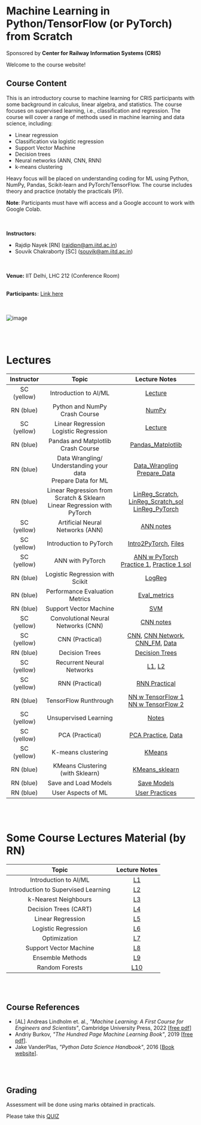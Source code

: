 # Machine Learning in Python/TensorFlow (or PyTorch) from Scratch 
Sponsored by **Center for Railway Information Systems (CRIS)**


Welcome to the course website!

## Course Content
This is an introductory course to machine learning for CRIS participants with some background in calculus, linear algebra, and statistics. The course focuses on supervised learning, i.e., classification and regression. The course will cover a range of methods used in machine learning and data science, including:
- Linear regression
- Classification via logistic regression
- Support Vector Machine 
- Decision trees
- Neural networks (ANN, CNN, RNN)
- k-means clustering

Heavy focus will be placed on understanding coding for ML using Python, NumPy, Pandas, Scikit-learn and PyTorch/TensorFlow.
The course includes theory and practice (notably the practicals (P)). 

**Note**: Participants must have wifi access and a Google account to work with Google Colab.

<br> <br>
**Instructors:** 
* Rajdip Nayek [RN] (rajdipn@am.iitd.ac.in) 
* Souvik Chakraborty [SC] (souvik@am.iitd.ac.in)                 

<br> <br>
**Venue:** IIT Delhi, LHC 212 (Conference Room)
<br> <br>

**Participants:** [Link here](https://docs.google.com/spreadsheets/d/1oaMR--Ofa2Eu0D2LOyaoEWSXh9rScNR0IEASY-Cl-B8/edit?usp=sharing)

<br> <br>
![image](https://github.com/coursesAM/CRIS2024/assets/109568856/4ab3910d-6044-4b56-a66f-bfb0964ba97c)

<br> <br>
# Lectures

|Instructor| Topic | Lecture Notes | 
|:----------:|:------------------------------:|:------------------:|
|SC (yellow) | Introduction to AI/ML | [Lecture](Lectures/Lecture-1_cris.pdf) | 
|RN (blue) | Python and NumPy Crash Course | [NumPy](https://colab.research.google.com/drive/1MvKS3JogqtJHrBfzyFMOcOa0eVskMB4S#scrollTo=el7ocr07qte-) | 
|SC (yellow) | Linear Regression <br> Logistic Regression | [Lecture](Lectures/Lecture-3_cris.pdf) | 
|RN (blue) | Pandas and Matplotlib Crash Course| [Pandas_Matplotlib](https://colab.research.google.com/drive/1sl88MXV_6cictN1vaSEd6J_82swB9zYt)|
|RN (blue) | Data Wrangling/ Understanding your data <br> Prepare Data for ML  |  [Data_Wrangling](https://colab.research.google.com/drive/1QW4Gk6VcPnlSVXfMvwMTcI3OCNzmRQlC) <br> [Prepare_Data](https://colab.research.google.com/drive/19SYTvWptUBR4w7mKayzjJ1wtfTfLQpPY?usp=sharing) | 
|RN (blue) | Linear Regression from Scratch & Sklearn <br> Linear Regression with PyTorch | [LinReg_Scratch](https://colab.research.google.com/drive/1OhVXsRUei6B_TLAoV84WuZ0yVIZDi1sH?usp=sharing), [LinReg_Scratch_sol](https://colab.research.google.com/drive/1s98smWAdOY0RFAMRgZRnT2y-9q0BIDDx?usp=sharing) <br> [LinReg_PyTorch](https://colab.research.google.com/drive/1POGb8tZGDawVLZTfoPUitchtVpxvFwgg?usp=sharing)|
|SC (yellow) | Artificial Neural Networks (ANN)| [ANN notes](https://csciitd-my.sharepoint.com/:p:/g/personal/souvik_iitd_ac_in/EYUdDY0-uH5MnUitD53gZVsB-U2AiRC1WQDJzRSmxQ3XUw?e=wiTLNm) |
|SC (yellow)| Introduction to PyTorch  | [Intro2PyTorch](https://colab.research.google.com/drive/1Bdp9V8ij5d05ayqqiAZ2gS7ZklhNaVVu?usp=sharing),  [Files](https://drive.google.com/drive/folders/1GNu-CsZp4jKPHGFHtkMne3FuDfDEzjrv)| 
|SC (yellow)| ANN with PyTorch  |[ANN w PyTorch](https://colab.research.google.com/drive/1TjU4ethtTMJoWTIoRMrVS3uRYgdqdhq2?usp=sharing) <br> [Practice 1](https://colab.research.google.com/drive/1JxyLjdVWHLEOhj5K56e9oaqOILmLczrO?usp=sharing), [Practice 1 sol](https://colab.research.google.com/drive/1pZI_TC-29z6QzDtDfJhKT_xsAenzTbuE?usp=sharing)|
|RN (blue) | Logistic Regression with Scikit | [LogReg](https://colab.research.google.com/drive/1sVmOl3VjgVEsK8JT_zA4IUBh695E4qsl?usp=sharing) |
|RN (blue) | Performance Evaluation Metrics |[Eval_metrics](https://colab.research.google.com/drive/1LK62xrDBv8MaATYxLms-_rZilR5XJ7qt?usp=sharing) |
|RN (blue) | Support Vector Machine | [SVM](https://colab.research.google.com/drive/1nn2uYXMzVHWEKHMEFqds-XKFyXNPOYBk?usp=sharing) | 
|SC (yellow)| Convolutional Neural Networks (CNN) | [CNN notes](https://csciitd-my.sharepoint.com/:p:/g/personal/souvik_iitd_ac_in/EcdPC_Pmf8dJqomRAKMeXtwBANfHNox9sXYC1kv-0SlwaQ?e=FjZgVQ) |
|SC (yellow)| CNN (Practical) | [CNN](https://colab.research.google.com/drive/1GF9bKOMGxWP6p7ELI1XYAOY2PtZfTl2o?usp=sharing), [CNN Network](https://colab.research.google.com/drive/1NFQKp0W_blRMD9GPU3C3KucIMVfFvRpc?usp=sharing), <br> [CNN_FM](https://colab.research.google.com/drive/1Lmz1eVtGgWFxF0c6nzBnetgAxrvhfWG-?usp=sharing), [Data](https://drive.google.com/drive/folders/1IKzr2Rit9nsmv07rFKTM1_ER5qyq9V7X?usp=sharing) |
|RN (blue) | Decision Trees | [Decision Trees](https://colab.research.google.com/drive/12KpMnlZsoteBc5ExGG35I2YWv5FfjCpv?usp=sharing) |
|SC (yellow) | Recurrent Neural Networks | [L1](Lectures/RNN.pdf), [L2](Lectures/RNN2.pdf) | 
|SC (yellow)| RNN (Practical) | [RNN Practical](https://colab.research.google.com/drive/17eq3gOED9ynqc0_aeWICdJ_VtJyaxWFF?usp=sharing)|
|RN (blue) | TensorFlow Runthrough | [NN w TensorFlow 1](https://colab.research.google.com/drive/1WDbMHWRRd6ejILj4YvTG3RMHgc-q2QeU?usp=sharing) <br> [NN w TensorFlow 2](https://colab.research.google.com/drive/11sHp_WrlRSnkig1JzszwKbbXhQ0dDWP3?usp=sharing) |
|SC (yellow)| Unsupervised Learning | [Notes](Lectures/USL.pdf)|
|SC (yellow)| PCA (Practical) | [PCA Practice](https://colab.research.google.com/github/redwankarimsony/PCA-from-Scratch-in-Python/blob/main/PCA_with_MNIST_Dataset.ipynb), [Data](https://drive.google.com/drive/folders/1eP6NPdwV5MYJY9xkjxo1tW024FodRU0X?usp=sharing)|
|SC (yellow)| K-means clustering | [KMeans](https://colab.research.google.com/drive/1B0wLi7ejfaKGr0QiuCFFUqq8e1udG5e5?usp=sharing)|
|RN (blue) | KMeans Clustering (with Sklearn) | [KMeans_sklearn](https://colab.research.google.com/drive/1naGl6oFhWhpvv5c0ManJdHmQcKFcoGgR?usp=sharing)|
|RN (blue) | Save and Load Models | [Save Models](https://colab.research.google.com/drive/1WodtWy_jgKeP2Sr1DJ9ovnvrtzOC-ZRq?usp=sharing) | 
|RN (blue) | User Aspects of ML | [User Practices](Lectures/UserAspectsML.pdf)|

<br> <br>

# Some Course Lectures Material (by RN)

| Topic | Lecture Notes | 
|:--------------------------:|:------------------:|
| Introduction to AI/ML | [L1](Lectures/Intro2ML.pdf) | 
| Introduction to Supervised Learning | [L2](Lectures/Intro2Supervised.pdf)|
| k-Nearest Neighbours |  [L3](Lectures/kNN.pdf) | 
| Decision Trees (CART) | [L4](Lectures/DecisionTrees.pdf)|
| Linear Regression | [L5](Lectures/LinearRegression.pdf)|
| Logistic Regression | [L6](Lectures/LogisticRegression.pdf)|
| Optimization | [L7](Lectures/Parm_Opt.pdf) |
| Support Vector Machine| [L8](https://github.com/coursesAM/APL405W24/blob/6196cdf0a18eccf77b53ee45dfd6b3618ceba7fb/Lectures/Lecture18.pdf) |
| Ensemble Methods | [L9](Lectures/Ensembles.pdf) |
| Random Forests | [L10](Lectures/RF.pdf) |


<br> <br>

## Course References
* [AL] Andreas Lindholm et. al., *"Machine Learning: A First Course for Engineers and Scientists"*, Cambridge University Press, 2022 [[free pdf](http://smlbook.org/book/sml-book-draft-latest.pdf)]
* Andriy Burkov, *"The Hundred Page Machine Learning Book"*, 2019 [[free pdf](http://ema.cri-info.cm/wp-content/uploads/2019/07/2019BurkovTheHundred-pageMachineLearning.pdf)].
* Jake VanderPlas, *"Python Data Science Handbook"*, 2016 [[Book website](https://jakevdp.github.io/PythonDataScienceHandbook/index.html)].

<br> <br>

## Grading  
Assessment will be done using marks obtained in practicals.

Please take this [QUIZ](https://docs.google.com/forms/d/e/1FAIpQLSdv2T8HOpzwKQjwy6qjEEFYT0FRDVBE-5ns2en2352BHvXwsg/viewform?usp=sf_link)

